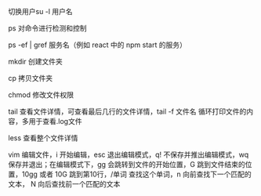 切换用户su -l 用户名

ps 对命令进行检测和控制

ps -ef | gref 服务名（例如 react 中的 npm start 的服务）

mkdir 创建文件夹

cp 拷贝文件夹

chmod 修改文件权限

tail 查看文件详情，可查看最后几行的文件详情，tail -f 文件名 循环打印文件的内容，多用于查看.log文件

less 查看整个文件详情

vim 编辑文件，i 开始编辑，esc 退出编辑模式，q! 不保存并推出编辑模式，wq 保存并退出；在编辑模式下，gg 会跳转到文件的开始位置，G 跳到文件结束的位置，10gg 或者 10G 跳到第10行，/单词 查找这个单词，n 向前查找下一个匹配的文本， N 向后查找前一个匹配的文本 
